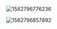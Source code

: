 ![1582796776236](C:\Users\Administrator\AppData\Roaming\Typora\typora-user-images\1582796776236.png)

![1582796857892](C:\Users\Administrator\AppData\Roaming\Typora\typora-user-images\1582796857892.png)


